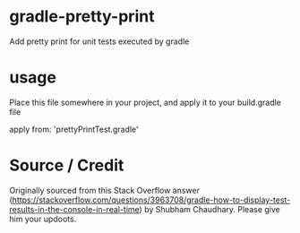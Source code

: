 # gradle-pretty-print
Add pretty print for unit tests executed by gradle

# usage
Place this file somewhere in your project, and apply it to your build.gradle file

apply from: 'prettyPrintTest.gradle'

# Source / Credit

Originally sourced from this Stack Overflow answer (https://stackoverflow.com/questions/3963708/gradle-how-to-display-test-results-in-the-console-in-real-time) by Shubham Chaudhary. Please give him your updoots.
